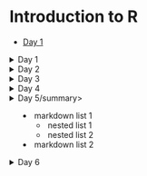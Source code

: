 # Introduction to R

* [Day 1](day1/day1.md)



<details>
<summary>Day 1</summary>

+ markdown list 1
    + nested list 1
    + nested list 2
+ markdown list 2

</details>

<details>
<summary>Day 2</summary>

+ markdown list 1
    + nested list 1
    + nested list 2
+ markdown list 2

</details>

<details>
<summary>Day 3</summary>

+ markdown list 1
    + nested list 1
    + nested list 2
+ markdown list 2

</details>

<details>
<summary>Day 4</summary>

+ markdown list 1
    + nested list 1
    + nested list 2
+ markdown list 2

</details>

<details>
<summary>Day 5/summary>

+ markdown list 1
    + nested list 1
    + nested list 2
+ markdown list 2

</details>

<details>
<summary>Day 6</summary>

+ markdown list 1
    + nested list 1
    + nested list 2
+ markdown list 2

</details>

